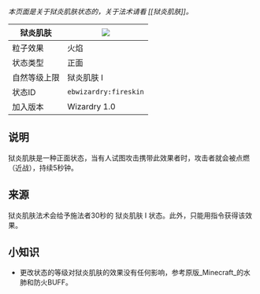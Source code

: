 _本页面是关于狱炎肌肤状态的，关于法术请看 [[狱炎肌肤]]。_

| 狱炎肌肤 | ![](https://github.com/Electroblob77/Wizardry/blob/1.12.2/src/main/resources/assets/ebwizardry/textures/gui/potion_icon_fireskin.png) |
| --- | --- |
| 粒子效果 | 火焰 |
| 状态类型 | 正面 |
| 自然等级上限 | 狱炎肌肤 I |
| 状态ID | `ebwizardry:fireskin` |
| 加入版本 | Wizardry 1.0 |

## 说明
狱炎肌肤是一种正面状态，当有人试图攻击携带此效果者时，攻击者就会被点燃（近战），持续5秒钟。

## 来源
狱炎肌肤法术会给予施法者30秒的 狱炎肌肤 I 状态。此外，只能用指令获得该效果。

## 小知识
- 更改状态的等级对狱炎肌肤的效果没有任何影响，参考原版_Minecraft_的水肺和防火BUFF。

